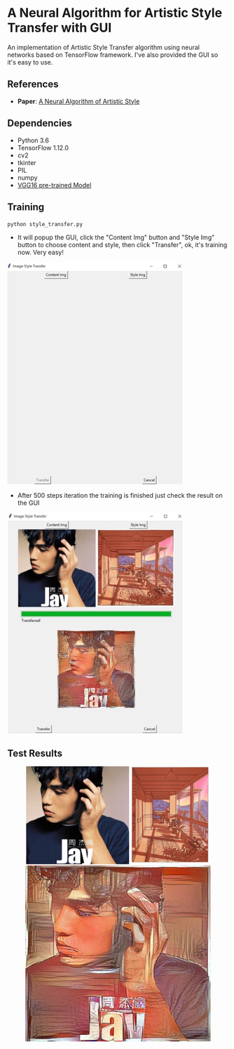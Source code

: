 # A Neural Algorithm for Artistic Style Transfer with GUI
An implementation of Artistic Style Transfer algorithm using neural networks based on TensorFlow framework. I've also provided the GUI so it's easy to use.
## References
- **Paper**:
[A Neural Algorithm of Artistic Style](https://arxiv.org/abs/1508.06576 "A Neural Algorithm of Artistic Style")

## Dependencies
- Python 3.6
- TensorFlow 1.12.0
- cv2
- tkinter
- PIL
- numpy
- [VGG16 pre-trained Model](http://download.tensorflow.org/models/vgg_16_2016_08_28.tar.gz "VGG16 pre-trained Model")

## Training
`python style_transfer.py`

- It will popup the GUI, click the "Content Img" button and "Style Img" button to choose content and style, then click "Transfer", ok, it's training now. Very easy!

![](https://github.com/geekberu/image_style_transfer/blob/master/examples/gui/gui1.jpg?raw=true)

- After 500 steps iteration the training is finished just check the result on the GUI

![](https://github.com/geekberu/image_style_transfer/blob/master/examples/gui/gui2.jpg?raw=true)

## Test Results
<div align="center">
 <img src="https://github.com/geekberu/image_style_transfer/blob/master/examples/content_2.jpg?raw=true" height="223px">
 <img src="https://github.com/geekberu/image_style_transfer/blob/master/examples/style_4.jpg?raw=true" height="223px">
 <img src="https://github.com/geekberu/image_style_transfer/blob/master/examples/gen_img_2_4.jpg?raw=true" width="423px">
</div>